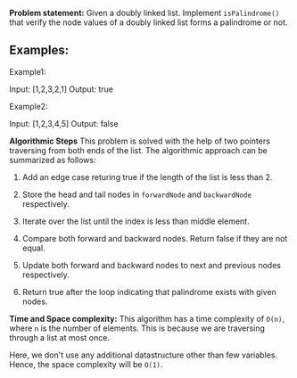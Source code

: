 **Problem statement:**
Given a doubly linked list. Implement `isPalindrome()` that verify the node values of a doubly linked list forms a palindrome or not.

## Examples:
Example1:

Input: [1,2,3,2,1]
Output: true

Example2:

Input: [1,2,3,4,5]
Output: false

**Algorithmic Steps**
This problem is solved with the help of two pointers traversing from both ends of the list. The algorithmic approach can be summarized as follows: 

1. Add an edge case returing true if the length of the list is less than 2.

2. Store the head and tail nodes in `forwardNode` and `backwardNode` respectively.

3. Iterate over the list until the index is less than middle element.

4. Compare both forward and backward nodes. Return false if they are not equal.

5. Update both forward and backward nodes to next and previous nodes respectively.
   
6. Return true after the loop indicating that palindrome exists with given nodes.

**Time and Space complexity:**
This algorithm has a time complexity of `O(n)`, where `n` is the number of elements. This is because we are traversing through a list at most once. 

Here, we don't use any additional datastructure other than few variables. Hence, the space complexity will be `O(1)`.
